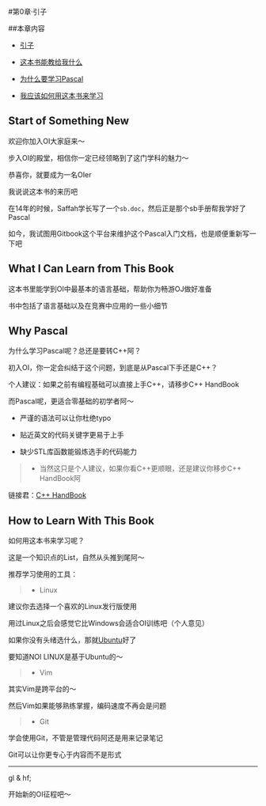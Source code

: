 #第0章·引子

##本章内容

* [引子](#start-of-something-new)

* [这本书能教给我什么](#what-i-can-learn-from-this-book)

* [为什么要学习Pascal](#why-pascal)

* [我应该如何用这本书来学习](#how-to-learn-with-this-book)

## Start of Something New

欢迎你加入OI大家庭来～

步入OI的殿堂，相信你一定已经领略到了这门学科的魅力～

恭喜你，就要成为一名OIer

我说说这本书的来历吧

在14年的时候，Saffah学长写了一个`sb.doc`，然后正是那个sb手册帮我学好了Pascal

如今，我试图用Gitbook这个平台来维护这个Pascal入门文档，也是顺便重新写一下吧

## What I Can Learn from This Book

这本书里能学到OI中最基本的语言基础，帮助你为畅游OJ做好准备

书中包括了语言基础以及在竞赛中应用的一些小细节

## Why Pascal

为什么学习Pascal呢？总还是要转C++阿？

初入OI，你一定会纠结于这个问题，到底是从Pascal下手还是C++？

个人建议：如果之前有编程基础可以直接上手C++，请移步C++ HandBook

而Pascal呢，更适合零基础的初学者阿～

- 严谨的语法可以让你杜绝typo

- 贴近英文的代码关键字更易于上手

- 缺少STL库函数能锻炼选手的代码能力

>* 当然这只是个人建议，如果你看C++更顺眼，还是建议你移步C++ HandBook阿

链接君：[C++ HandBook](#)

## How to Learn With This Book

如何用这本书来学习呢？

这是一个知识点的List，自然从头推到尾阿～

推荐学习使用的工具：

>* Linux

建议你去选择一个喜欢的Linux发行版使用

用过Linux之后会感觉它比Windows会适合OI训练吧（个人意见）

如果你没有头绪选什么，那就[Ubuntu](www.ubuntu.com/download/desktop/)好了

要知道NOI LINUX是基于Ubuntu的～

>* Vim

其实Vim是跨平台的～

然后Vim如果能够熟练掌握，编码速度不再会是问题

>* Git

学会使用Git，不管是管理代码阿还是用来记录笔记

Git可以让你更专心于内容而不是形式

-----------

gl & hf;

开始新的OI征程吧～
